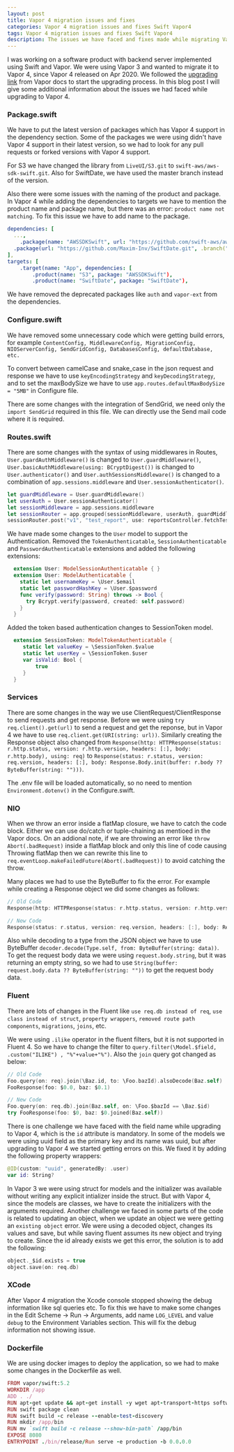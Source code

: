 ```yaml
---
layout: post
title: Vapor 4 migration issues and fixes
categories: Vapor 4 migration issues and fixes Swift Vapor4  
tags: Vapor 4 migration issues and fixes Swift Vapor4  
description: The issues we have faced and fixes made while migrating Vapor 3 application to Vapor 4. This includes the issues like packages product name not matching, routes and session changes, authentication changes, Xcode degug not working, Dockerfile changes, fluent 4 join new format, id attribute is mandatory, etc.
---
```


I was working on a software product with backend server implemented using Swift and Vapor. We were using Vapor 3 and wanted to migrate it to Vapor 4, since Vapor 4 released on Apr 2020. We followed the [upgrading link](https://docs.vapor.codes/4.0/upgrading/) from Vapor docs to start the upgrading process. In this blog post I will give some additional information about the issues we had faced while upgrading to Vapor 4.
<!--more-->
### Package.swift

We have to put the latest version of packages which has Vapor 4 support in the dependency section. Some of the packages we were using didn't have Vapor 4 support in their latest version, so we had to look for any pull requests or forked versions with Vapor 4 support.

For S3 we have changed the library from `LiveUI/S3.git` to `swift-aws/aws-sdk-swift.git`. Also for SwiftDate, we have used the master branch instead of the version.

Also there were some issues with the naming of the product and package. In Vapor 4 while adding the dependencies to targets we have to mention the product name and package name, but there was an error: `product name not matching`. To fix this issue we have to add name to the package.

```yaml
dependencies: [
  ...,
	.package(name: "AWSSDKSwift", url: "https://github.com/swift-aws/aws-sdk-swift.git", from: "4.7.0"),
  .package(url: "https://github.com/Maxim-Inv/SwiftDate.git", .branch("master")),
],
targets: [
    .target(name: "App", dependencies: [
        .product(name: "S3", package: "AWSSDKSwift"),
        .product(name: "SwiftDate", package: "SwiftDate"),
```

We have removed the deprecated packages like `auth` and `vapor-ext` from the dependencies.

### Configure.swift 

We have removed some unnecessary code which were getting build errors, for example `ContentConfig, MiddlewareConfig, MigrationConfig, NIOServerConfig, SendGridConfig, DatabasesConfig, defaultDatabase, etc.`

To convert between camelCase and snake_case in the json request and response we have to use `keyEncodingStrategy` and `keyDecodingStrategy`, and to set the maxBodySize we have to use `app.routes.defaultMaxBodySize = "5MB"` in Configure file. 

There are some changes with the integration of SendGrid, we need only the `import SendGrid` required in this file. We can directly use the Send mail code where it is required.

### Routes.swift

There are some changes with the syntax of using middlewares in Routes, `User.guardAuthMiddleware()` is changed to `User.guardMiddleware()`, `User.basicAuthMiddleware(using: BCryptDigest())` is changed to `User.authenticator()` and `User.authSessionsMiddleware()` is changed to a combination of `app.sessions.middleware` and `User.sessionAuthenticator()`.

```swift
let guardMiddleware = User.guardMiddleware()
let userAuth = User.sessionAuthenticator()
let sessionMiddleware = app.sessions.middleware
let sessionRouter = app.grouped(sessionMiddleware, userAuth, guardMiddleware)
sessionRouter.post("v1", "test_report", use: reportsController.fetchTestReport)
```

We have made some changes to the `User` model to support the Authentication. Removed the `TokenAuthenticatable`, `SessionAuthenticatable` and  `PasswordAuthenticatable` extensions and added the following extensions:
```swift
  extension User: ModelSessionAuthenticatable { }
  extension User: ModelAuthenticatable {
    static let usernameKey = \User.$email
    static let passwordHashKey = \User.$password
    func verify(password: String) throws -> Bool {
      try Bcrypt.verify(password, created: self.password)
    }
  }
```
Added the token based authentication changes to SessionToken model. 
```swift
  extension SessionToken: ModelTokenAuthenticatable {
     static let valueKey = \SessionToken.$value
     static let userKey = \SessionToken.$user
     var isValid: Bool {
         true
     }
  }
```

### Services 

There are some changes in the way we use ClientRequest/ClientResponse to send requests and get response. Before we were using `try req.client().get(url)` to send a request and get the reponse, but in Vapor 4 we have to use `req.client.get(URI(string: url))`. Similarly creating the Response object also changed from `Response(http: HTTPResponse(status: r.http.status, version: r.http.version, headers: [:], body: r.http.body), using: req)` to `Response(status: r.status, version: req.version, headers: [:], body: Response.Body.init(buffer: r.body ?? ByteBuffer(string: "")))`.

The .env file will be loaded automatically, so no need to mention `Environment.dotenv()` in the Configure.swift.

### NIO

When we throw an error inside a flatMap closure, we have to catch the code block. Either we can use do/catch or tuple-chaining as mentioed in the Vapor docs. On an addional note, if we are throwing an error like `throw Abort(.badRequest)` inside a flatMap block and only this line of code causing Throwing flatMap then we can rewrite this line to `req.eventLoop.makeFailedFuture(Abort(.badRequest))` to avoid catching the throw.

Many places we had to use the ByteBuffer to fix the error. For example while creating a Response object we did some changes as follows:
```swift
// Old Code
Response(http: HTTPResponse(status: r.http.status, version: r.http.version, headers: [:], body: r.http.body), using: req)

// New Code
Response(status: r.status, version: req.version, headers: [:], body: Response.Body.init(buffer: r.body ?? ByteBuffer(string: "")))
```
Also while decoding to a type from the JSON object we have to use ByteBuffer `decoder.decode(Type.self, from: ByteBuffer(string: data))`. To get the request body data we were using `request.body.string`, but it was returning an empty string, so we had to use `String(buffer: request.body.data ?? ByteBuffer(string: ""))` to get the request body data.

### Fluent

There are lots of changes in the Fluent like `use req.db instead of req`, `use class instead of struct`, `property wrappers`, `removed route path components`, `migrations`, `joins`, etc. 

We were using `.ilike` operator in the fluent filters, but it is not supported in Fluent 4. So we have to change the filter to `query.filter(\Model.$field, .custom("ILIKE") , "%"+value+"%")`. Also the `join` query got changed as below:
```swift
// Old Code 
Foo.query(on: req).join(\Baz.id, to: \Foo.bazId).alsoDecode(Baz.self)
FooResponse(foo: $0.0, baz: $0.1)

// New Code
Foo.query(on: req.db).join(Baz.self, on: \Foo.$bazId == \Baz.$id)
try FooResponse(foo: $0, baz: $0.joined(Baz.self))
```
There is one challenge we have faced with the field name while upgrading to Vapor 4, which is the `id` attribute is mandatory. In some of the models we were using uuid field as the primary key and its name was uuid, but after upgrading to Vapor 4 we started getting errors on this. We fixed it by adding the following property wrappers:
```swift
@ID(custom: "uuid", generatedBy: .user)
var id: String?
``` 
In Vapor 3 we were using struct for models and the initializer was available without writing any explicit intializer inside the struct. But with Vapor 4, since the models are classes, we have to create the initializers with the arguments required. Another challenge we faced in some parts of the code is related to updating an object, when we update an object we were getting an `existing object` error. We were using a decoded object, changes its values and save, but while saving fluent assumes its new object and trying to create. Since the id already exists we get this error, the solution is to add the following:
```swift
object._$id.exists = true
object.save(on: req.db)
```

### XCode

After Vapor 4 migration the Xcode console stopped showing the debug information like sql queries etc. To fix this we have to make some changes in the Edit Scheme -> Run -> Arguments, add name `LOG_LEVEL` and value `debug` to the Environment Variables section. This will fix the debug information not showing issue. 

### Dockerfile

We are using docker images to deploy the application, so we had to make some changes in the Dockerfile as well. 
```ruby
FROM vapor/swift:5.2
WORKDIR /app
ADD . ./
RUN apt-get update && apt-get install -y wget apt-transport-https software-properties-common libcurl4-openssl-dev git uuid-dev
RUN swift package clean
RUN swift build -c release --enable-test-discovery
RUN mkdir /app/bin
RUN mv `swift build -c release --show-bin-path` /app/bin
EXPOSE 8080
ENTRYPOINT ./bin/release/Run serve -e production -b 0.0.0.0
```


